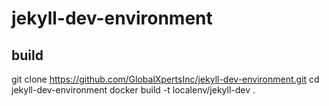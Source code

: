 # jekyll-dev-environment

## build
git clone https://github.com/GlobalXpertsInc/jekyll-dev-environment.git
cd jekyll-dev-environment
docker build -t localenv/jekyll-dev .

